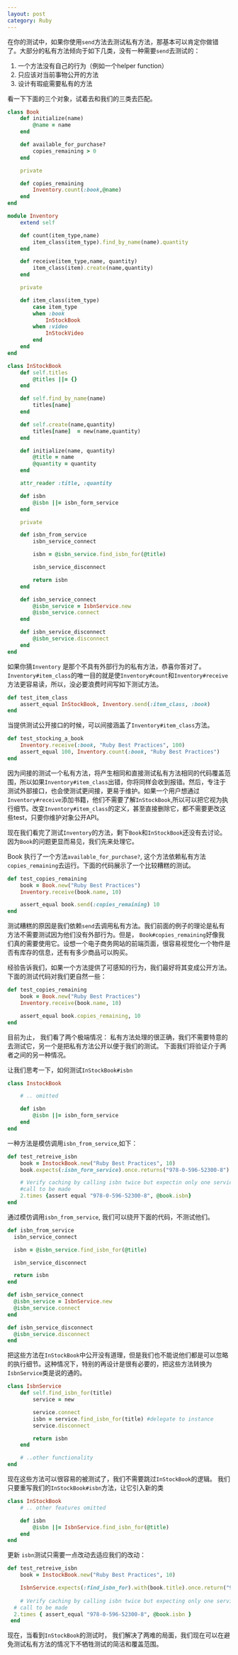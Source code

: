 ```yaml
---
layout: post
category: Ruby
---
```

在你的测试中，如果你使用`send`方法去测试私有方法，那基本可以肯定你做错了。大部分的私有方法倾向于如下几类，没有一种需要`send`去测试的：
1. 一个方法没有自己的行为（例如一个helper function）
2. 只应该对当前事物公开的方法
3. 设计有瑕疵需要私有的方法

看一下下面的三个对象，试着去和我们的三类去匹配。

```ruby
class Book
	def initialize(name)
		@name = name
	end

	def available_for_purchase?
		copies_remaining > 0
	end

	private 

	def copies_remaining
		Inventory.count(:book,@name)
	end
end

module Inventory
	extend self

	def count(item_type,name)
		item_class(item_type).find_by_name(name).quantity
	end

	def receive(item_type,name, quantity)
		item_class(item).create(name,quantity)
	end

	private

	def item_class(item_type)
		case item_type
		when :book
			InStockBook
		when :video
			InStockVideo
		end
	end
end

class InStockBook
	def self.titles
		@titles ||= {}
	end

	def self.find_by_name(name)
		titles[name]
	end

	def self.create(name,quantity)
		titles[name]  = new(name,quantity)
	end

	def initialize(name, quantity)
		@title = name
		@quantity = quantity
	end

	attr_reader :title, :quantity

	def isbn
		@isbn ||= isbn_form_service
	end

	private

	def isbn_from_service
		isbn_service_connect

		isbn = @isbn_service.find_isbn_for(@title)

		isbn_service_disconnect

		return isbn
	end

	def isbn_service_connect
		@isbn_service = IsbnService.new
		@isbn_service.connect
	end

	def isbn_service_disconnect
		@isbn_service.disconnect
	end
end
```
如果你猜`Inventory` 是那个不具有外部行为的私有方法，恭喜你答对了。 `Inventory#item_class`的唯一目的就是使`Inventory#count`和`Inventory#receive`方法更容易读，所以，没必要浪费时间写如下测试方法。
```ruby
def test_item_class
	assert_equal InStockBook, Inventory.send(:item_class, :book)
end
```
当提供测试公开接口的时候，可以间接涵盖了`Inventory#item_class`方法。

```ruby
def test_stocking_a_book
	Inventory.receive(:book, "Ruby Best Practices", 100)
	assert_equal 100, Inventory.count(:book, "Ruby Best Practices")
end
```
因为间接的测试一个私有方法，将产生相同和直接测试私有方法相同的代码覆盖范围，所以如果`Inventory#item_class`出错，你将同样会收到报错。然后，专注于测试外部接口，也会使测试更间接，更易于维护。如果一个用户想通过`Inventory#receive`添加书籍，他们不需要了解`InStockBook`,所以可以把它视为执行细节。改变`Inventory#item_class`的定义，甚至直接删除它，都不需要更改这些test，只要你维护对象公开API。

现在我们看完了测试`Inventory`的方法，剩下`Book`和`InStockBook`还没有去讨论。 因为`Book`的问题更显而易见，我们先来处理它。

Book 执行了一个方法`available_for_purchase?`, 这个方法依赖私有方法`copies_remaining`去运行。下面的代码展示了一个比较糟糕的测试。

```ruby
def test_copies_remaining
	book = Book.new("Ruby Best Practices")
	Inventory.receive(book.name, 10)

	assert_equal book.send(:copies_remaining) 10
end
```
测试糟糕的原因是我们依赖`send`去调用私有方法。我们前面的例子的理论是私有方法不需要测试因为他们没有外部行为。但是， `Book#copies_remaining`好像我们真的需要使用它。设想一个电子商务网站的前端页面，很容易视觉化一个物件是否有库存的信息，还有有多少商品可以购买。

经验告诉我们，如果一个方法提供了可感知的行为，我们最好将其变成公开方法。下面的测试代码对我们更自然一些：

```ruby
def test_copies_remaining
	book = Book.new("Ruby Best Practices")
	Inventory.receive(book.name, 10)

	assert_equal book.copies_remaining, 10
end
```
目前为止， 我们看了两个极端情况： 私有方法处理的很正确，我们不需要特意的去测试它，另一个是把私有方法公开以便于我们的测试。 下面我们将验证介于两者之间的另一种情况。

让我们思考一下，如何测试`InStockBook#isbn`

```ruby
class InstockBook

	# .. omitted

	def isbn
		@isbn ||= isbn_form_service
	end
end
```

一种方法是模仿调用`isbn_from_service`,如下：
```ruby
def test_retreive_isbn
	book = InstockBook.new("Ruby Best Practices", 10)
	book.expects(:isbn_form_service).once.returns("978-0-596-52300-8")

	# Verify caching by calling isbn twice but expectin only one service
	#call to be made
	2.times {assert equal "978-0-596-52300-8", @book.isbn}
end
```

通过模仿调用`isbn_from_service`, 我们可以绕开下面的代码，不测试他们。

```ruby
def isbn_from_service
  isbn_service_connect

  isbn = @isbn_service.find_isbn_for(@title)

  isbn_service_disconnect

  return isbn
end

def isbn_service_connect
  @isbn_service = IsbnService.new
  @isbn_service.connect
end

def isbn_service_disconnect
  @isbn_service.disconnect
end
```
把这些方法在`InStockBook`中公开没有道理，但是我们也不能说他们都是可以忽略的执行细节。这种情况下，特别的再设计是很有必要的，把这些方法转换为`IsbnService`类是说的通的。

```ruby
class IsbnService
	def self.find_isbn_for(title)
		service = new

		service.connect
		isbn = service.find_isbn_for(title) #delegate to instance
		service.disconnect

		return isbn
	end

	# ..other functionality
end
```
现在这些方法可以很容易的被测试了，我们不需要跳过`InStockBook`的逻辑。 我们只要重写我们的`InStockBook#isbn`方法，让它引入新的类

```ruby
class InStockBook
	# .. other features omitted

	def isbn
		@isbn ||= IsbnService.find_isbn_for(@title)
	end
end
```
更新	`isbn`测试只需要一点改动去适应我们的改动：

```ruby
def test_retreive_isbn
	book = InstockBook.new("Ruby Best Practices", 10)

	IsbnService.expects(:find_isbn_for).with(book.title).once.return("978-0-596-52300-8")
	
	# Verify caching by calling isbn twice but expecting only one service
  # call to be made
  2.times { assert_equal "978-0-596-52300-8", @book.isbn }
 end
 ```
现在，当看到`InStockBook`的测试时， 我们解决了两难的局面，我们现在可以在避免测试私有方法的情况下不牺牲测试的简洁和覆盖范围。